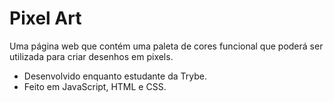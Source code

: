 # Pixel Art
<p>Uma página web que contém uma paleta de cores funcional que poderá ser utilizada para criar desenhos em pixels.<p>
<div>
  <ul>
    <li>Desenvolvido enquanto estudante da Trybe.</li>
    <li>Feito em JavaScript, HTML e CSS.</li>
  </ul>
</div>
<img scr="">
